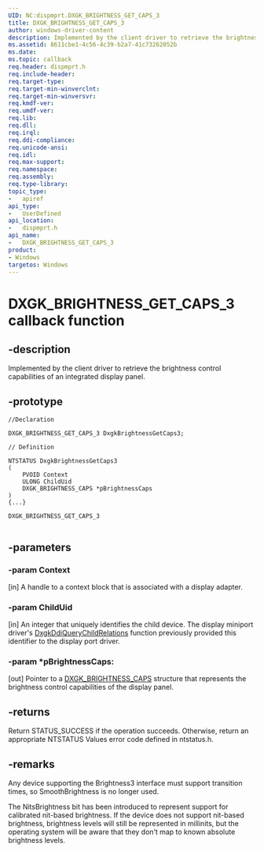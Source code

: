 ```yaml
---
UID: NC:dispmprt.DXGK_BRIGHTNESS_GET_CAPS_3
title: DXGK_BRIGHTNESS_GET_CAPS_3
author: windows-driver-content
description: Implemented by the client driver to retrieve the brightness control capabilities of an integrated display panel.
ms.assetid: 8611cbe1-4c56-4c39-b2a7-41c73262052b
ms.date:
ms.topic: callback
req.header: dispmprt.h
req.include-header:
req.target-type:
req.target-min-winverclnt:
req.target-min-winversvr:
req.kmdf-ver:
req.umdf-ver:
req.lib:
req.dll:
req.irql:
req.ddi-compliance:
req.unicode-ansi:
req.idl:
req.max-support:
req.namespace:
req.assembly:
req.type-library:
topic_type:
-	apiref
api_type:
-	UserDefined
api_location:
-	dispmprt.h
api_name:
-	DXGK_BRIGHTNESS_GET_CAPS_3
product: 
- Windows
targetos: Windows
---
```


# DXGK_BRIGHTNESS_GET_CAPS_3 callback function

## -description

Implemented by the client driver to retrieve the brightness control capabilities of an integrated display panel.

## -prototype

```
//Declaration

DXGK_BRIGHTNESS_GET_CAPS_3 DxgkBrightnessGetCaps3;

// Definition

NTSTATUS DxgkBrightnessGetCaps3
(
	PVOID Context
	ULONG ChildUid
	DXGK_BRIGHTNESS_CAPS *pBrightnessCaps
)
{...}

DXGK_BRIGHTNESS_GET_CAPS_3


```

## -parameters

### -param Context

[in] A handle to a context block that is associated with a display adapter.

### -param ChildUid

[in] An integer that uniquely identifies the child device. The display miniport driver's [DxgkDdiQueryChildRelations](..\dispmprt\nc-dispmprt-dxgkddi_query_child_relations.md) function previously provided this identifier to the display port driver.

### -param *pBrightnessCaps:

[out] Pointer to a [DXGK_BRIGHTNESS_CAPS](..\d3dkmdt\ns-d3dkmdt-_dxgk_brightness_caps.md) structure that represents the brightness control capabilities of the display panel.

## -returns

Return STATUS_SUCCESS if the operation succeeds. Otherwise, return an appropriate NTSTATUS Values error code defined in ntstatus.h.

## -remarks

Any device supporting the Brightness3 interface must support transition times, so SmoothBrightness is no longer used.

The NitsBrightness bit has been introduced to represent support for calibrated nit-based brightness. If the device does not support nit-based brightness, brightness levels will still be represented in millinits, but the operating system will be aware that they don’t map to known absolute brightness levels.
